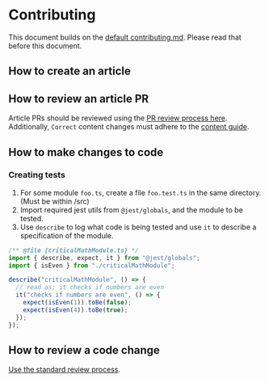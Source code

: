 # Contributing

This document builds on the [default contributing.md](https://github.com/comcode-org/.github/blob/main/CONTRIBUTING.md). Please read that before this document.

## How to create an article

## How to review an article PR

Article PRs should be reviewed using the [PR review process here](https://github.com/comcode-org/.github/blob/main/CONTRIBUTING.md#reviewing-pull-requests). Additionally, `Correct` content changes must adhere to the [content guide](https://github.com/comcode-org/hackmud_wiki?tab=readme-ov-file#content-guide).

## How to make changes to code

### Creating tests

1. For some module `foo.ts`, create a file `foo.test.ts` in the same directory. (Must be within /src)
2. Import required jest utils from `@jest/globals`, and the module to be tested.
3. Use `describe` to log what code is being tested and use `it` to describe a specification of the module.

```ts
/** @file {criticalMathModule.ts} */
import { describe, expect, it } from "@jest/globals";
import { isEven } from "./criticalMathModule";

describe("criticalMathModule", () => {
  // read as: it checks if numbers are even
  it("checks if numbers are even", () => {
    expect(isEven(1)).toBe(false);
    expect(isEven(4)).toBe(true);
  });
});
```

## How to review a code change

[Use the standard review process](https://github.com/comcode-org/.github/blob/main/CONTRIBUTING.md#reviewing-pull-requests).
